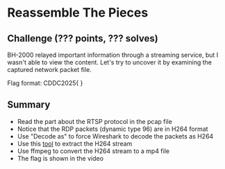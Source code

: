 # Reassemble The Pieces

## Challenge (??? points, ??? solves)

BH-2000 relayed important information through a streaming service, but I wasn't able to view the content.
Let's try to uncover it by examining the captured network packet file.

Flag format: CDDC2025{   }

## Summary

- Read the part about the RTSP protocol in the pcap file
- Notice that the RDP packets (dynamic type 96) are in H264 format
- Use "Decode as" to force Wireshark to decode the packets as H264
- Use this [tool](https://github.com/volvet/h264extractor/tree/master) to extract the H264 stream
- Use ffmpeg to convert the H264 stream to a mp4 file
- The flag is shown in the video
